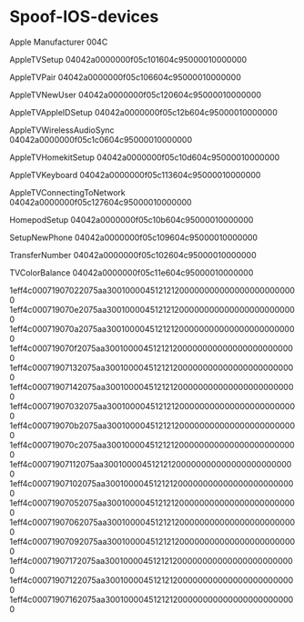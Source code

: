 # Spoof-IOS-devices

Apple Manufacturer 004C

AppleTVSetup			04042a0000000f05c101604c95000010000000

AppleTVPair				04042a0000000f05c106604c95000010000000

AppleTVNewUser			04042a0000000f05c120604c95000010000000

AppleTVAppleIDSetup		04042a0000000f05c12b604c95000010000000

AppleTVWirelessAudioSync	04042a0000000f05c1c0604c95000010000000

AppleTVHomekitSetup		04042a0000000f05c10d604c95000010000000

AppleTVKeyboard			04042a0000000f05c113604c95000010000000

AppleTVConnectingToNetwork		04042a0000000f05c127604c95000010000000

HomepodSetup		04042a0000000f05c10b604c95000010000000

SetupNewPhone		04042a0000000f05c109604c95000010000000

TransferNumber		04042a0000000f05c102604c95000010000000

TVColorBalance		04042a0000000f05c11e604c95000010000000

1eff4c00071907022075aa3001000045121212000000000000000000000000
1eff4c000719070e2075aa3001000045121212000000000000000000000000
1eff4c000719070a2075aa3001000045121212000000000000000000000000
1eff4c000719070f2075aa3001000045121212000000000000000000000000
1eff4c00071907132075aa3001000045121212000000000000000000000000
1eff4c00071907142075aa3001000045121212000000000000000000000000
1eff4c00071907032075aa3001000045121212000000000000000000000000
1eff4c000719070b2075aa3001000045121212000000000000000000000000
1eff4c000719070c2075aa3001000045121212000000000000000000000000
1eff4c00071907112075aa3001000045121212000000000000000000000000
1eff4c00071907102075aa3001000045121212000000000000000000000000
1eff4c00071907052075aa3001000045121212000000000000000000000000
1eff4c00071907062075aa3001000045121212000000000000000000000000
1eff4c00071907092075aa3001000045121212000000000000000000000000
1eff4c00071907172075aa3001000045121212000000000000000000000000
1eff4c00071907122075aa3001000045121212000000000000000000000000
1eff4c00071907162075aa3001000045121212000000000000000000000000
